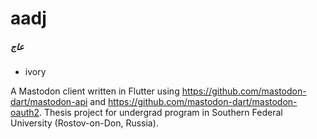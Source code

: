 # aadj
##### عاج
- ivory

A Mastodon client written in Flutter using https://github.com/mastodon-dart/mastodon-api and https://github.com/mastodon-dart/mastodon-oauth2.
Thesis project for undergrad program in Southern Federal University (Rostov-on-Don, Russia).
